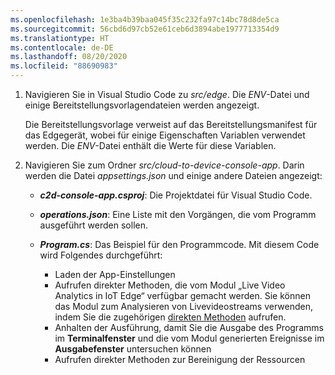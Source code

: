 ```yaml
---
ms.openlocfilehash: 1e3ba4b39baa045f35c232fa97c14bc78d8de5ca
ms.sourcegitcommit: 56cbd6d97cb52e61ceb6d3894abe1977713354d9
ms.translationtype: HT
ms.contentlocale: de-DE
ms.lasthandoff: 08/20/2020
ms.locfileid: "88690983"
---
```

1. Navigieren Sie in Visual Studio Code zu *src/edge*. Die *ENV*-Datei und einige Bereitstellungsvorlagendateien werden angezeigt.

    Die Bereitstellungsvorlage verweist auf das Bereitstellungsmanifest für das Edgegerät, wobei für einige Eigenschaften Variablen verwendet werden. Die *ENV*-Datei enthält die Werte für diese Variablen.
1. Navigieren Sie zum Ordner *src/cloud-to-device-console-app*. Darin werden die Datei *appsettings.json* und einige andere Dateien angezeigt:

    * ***c2d-console-app.csproj***: Die Projektdatei für Visual Studio Code.
    * ***operations.json***: Eine Liste mit den Vorgängen, die vom Programm ausgeführt werden sollen.
    * ***Program.cs***: Das Beispiel für den Programmcode. Mit diesem Code wird Folgendes durchgeführt:
    
      * Laden der App-Einstellungen
      * Aufrufen direkter Methoden, die vom Modul „Live Video Analytics in IoT Edge“ verfügbar gemacht werden. Sie können das Modul zum Analysieren von Livevideostreams verwenden, indem Sie die zugehörigen [direkten Methoden](../../../direct-methods.md) aufrufen.
      * Anhalten der Ausführung, damit Sie die Ausgabe des Programms im **Terminalfenster** und die vom Modul generierten Ereignisse im **Ausgabefenster** untersuchen können
      * Aufrufen direkter Methoden zur Bereinigung der Ressourcen   
